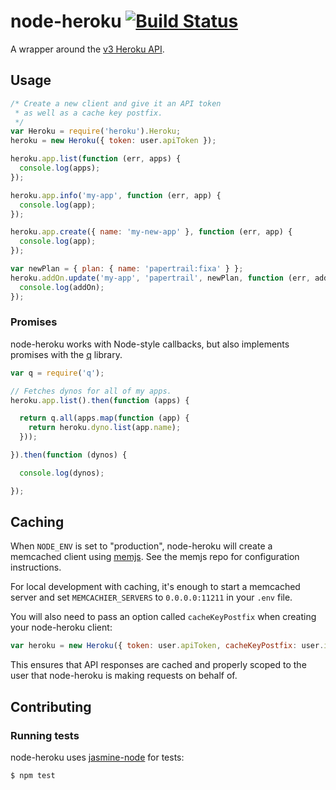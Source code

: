 # node-heroku [![Build Status](https://travis-ci.org/jclem/node-heroku.png?branch=development)](https://travis-ci.org/jclem/node-heroku)

A wrapper around the [v3 Heroku API][platform-api-reference].

## Usage

```javascript
/* Create a new client and give it an API token
 * as well as a cache key postfix.
 */
var Heroku = require('heroku').Heroku;
heroku = new Heroku({ token: user.apiToken });

heroku.app.list(function (err, apps) {
  console.log(apps);
});

heroku.app.info('my-app', function (err, app) {
  console.log(app);
});

heroku.app.create({ name: 'my-new-app' }, function (err, app) {
  console.log(app);
});

var newPlan = { plan: { name: 'papertrail:fixa' } };
heroku.addOn.update('my-app', 'papertrail', newPlan, function (err, addOn) {
  console.log(addOn);
});
```

### Promises

node-heroku works with Node-style callbacks, but also implements promises with the [q][q] library.

```javascript
var q = require('q');

// Fetches dynos for all of my apps.
heroku.app.list().then(function (apps) {

  return q.all(apps.map(function (app) {
    return heroku.dyno.list(app.name);
  }));

}).then(function (dynos) {

  console.log(dynos);

});
```

## Caching

When `NODE_ENV` is set to "production", node-heroku will create a memcached client using [memjs][memjs]. See the memjs repo for configuration instructions.

For local development with caching, it's enough to start a memcached server and set `MEMCACHIER_SERVERS` to `0.0.0.0:11211` in your `.env` file.

You will also need to pass an option called `cacheKeyPostfix` when creating your node-heroku client:

```javascript
var heroku = new Heroku({ token: user.apiToken, cacheKeyPostfix: user.id });
```

This ensures that API responses are cached and properly scoped to the user that node-heroku is making requests on behalf of.

## Contributing

### Running tests

node-heroku uses [jasmine-node][jasmine-node] for tests:

```javascript
$ npm test
```

[platform-api-reference]: https://devcenter.heroku.com/articles/platform-api-reference
[q]: https://github.com/kriskowal/q
[memjs]: https://github.com/alevy/memjs
[jasmine-node]: https://github.com/mhevery/jasmine-node
